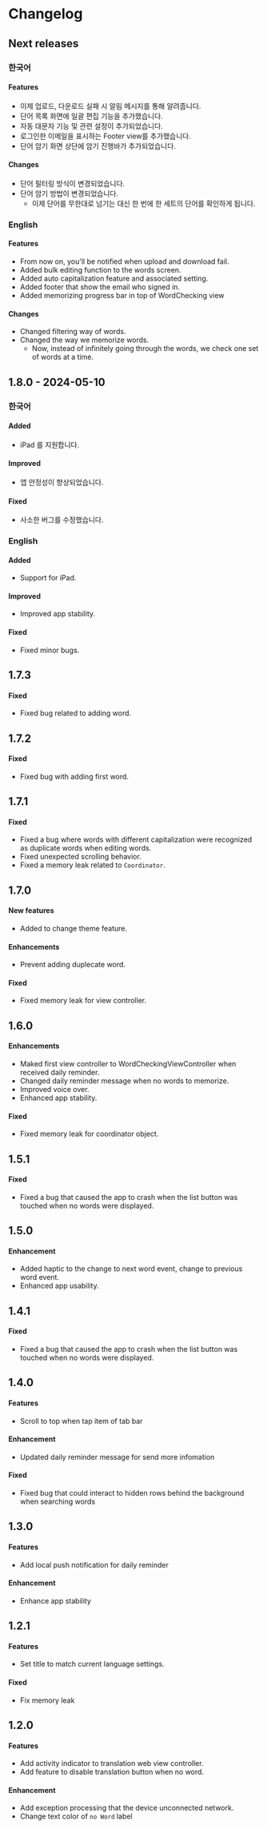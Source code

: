 # Changelog

## Next releases

### 한국어

#### Features
- 이제 업로드, 다운로드 실패 시 알림 메시지를 통해 알려줍니다.
- 단어 목록 화면에 일괄 편집 기능을 추가했습니다.
- 자동 대문자 기능 및 관련 설정이 추가되었습니다.
- 로그인한 이메일을 표시하는 Footer view를 추가했습니다.
- 단어 암기 화면 상단에 암기 진행바가 추가되었습니다.

#### Changes
- 단어 필터링 방식이 변경되었습니다.
- 단어 암기 방법이 변경되었습니다.
  - 이제 단어를 무한대로 넘기는 대신 한 번에 한 세트의 단어를 확인하게 됩니다.

### English

#### Features
- From now on, you'll be notified when upload and download fail.
- Added bulk editing function to the words screen.
- Added auto capitalization feature and associated setting.
- Added footer that show the email who signed in.
- Added memorizing progress bar in top of WordChecking view

#### Changes
- Changed filtering way of words.
- Changed the way we memorize words.
  - Now, instead of infinitely going through the words, we check one set of words at a time.

## 1.8.0 - 2024-05-10

### 한국어

#### Added
- iPad 를 지원합니다.

#### Improved
- 앱 안정성이 향상되었습니다.

#### Fixed
- 사소한 버그를 수정했습니다.

### English

#### Added
- Support for iPad.

#### Improved
- Improved app stability.

#### Fixed
- Fixed minor bugs.

## 1.7.3

#### Fixed
- Fixed bug related to adding word.

## 1.7.2

#### Fixed
- Fixed bug with adding first word.

## 1.7.1

#### Fixed
- Fixed a bug where words with different capitalization were recognized as duplicate words when editing words.
- Fixed unexpected scrolling behavior.
- Fixed a memory leak related to `Coordinator`.

## 1.7.0

#### New features
- Added to change theme feature.

#### Enhancements
- Prevent adding duplecate word.

#### Fixed
- Fixed memory leak for view controller.

## 1.6.0

#### Enhancements
- Maked first view controller to WordCheckingViewController when received daily reminder.
- Changed daily reminder message when no words to memorize.
- Improved voice over.
- Enhanced app stability.

#### Fixed
- Fixed memory leak for coordinator object.

## 1.5.1

#### Fixed
- Fixed a bug that caused the app to crash when the list button was touched when no words were displayed.

## 1.5.0

#### Enhancement
- Added haptic to the change to next word event, change to previous word event.
- Enhanced app usability.

## 1.4.1

#### Fixed
- Fixed a bug that caused the app to crash when the list button was touched when no words were displayed.

## 1.4.0

#### Features
- Scroll to top when tap item of tab bar

#### Enhancement
- Updated daily reminder message for send more infomation

#### Fixed
- Fixed bug that could interact to hidden rows behind the background when searching words

## 1.3.0

#### Features
- Add local push notification for daily reminder

#### Enhancement
- Enhance app stability


## 1.2.1

#### Features
- Set title to match current language settings.

#### Fixed
- Fix memory leak

## 1.2.0

#### Features
- Add activity indicator to translation web view controller.
- Add feature to disable translation button when no word.

#### Enhancement
- Add exception processing that the device unconnected network.
- Change text color of `no Word` label



<!--#### Added 새로운 기능-->
<!--#### Changed 기존 기능의 변경사항-->
<!--#### Deprecated 곧 지워질 기능-->
<!--#### Removed 지금 지워진 기능-->
<!--#### Fixed 버그 픽스-->
<!--#### Security 취약점이 있는 경우-->
